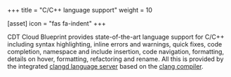 +++
title = "C/C++ language support"
weight = 10

[asset]
  icon = "fas fa-indent"
+++

CDT Cloud Blueprint provides state-of-the-art language support for C/C++ including syntax highlighting, inline errors and warnings, quick fixes, code completion, namespace and include insertion, code navigation, formatting, details on hover, formatting, refactoring and rename.
All this is provided by the integrated [clangd language server](https://clangd.llvm.org/) based on the [clang compiler](https://clang.llvm.org/).

